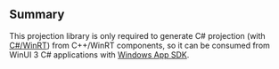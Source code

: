 ## Summary

This projection library is only required to generate C# projection (with [C#/WinRT](https://github.com/microsoft/CsWinRT)) from C++/WinRT components, so it can be consumed from WinUI 3 C# applications with [Windows App SDK](https://learn.microsoft.com/en-us/windows/apps/windows-app-sdk/).
